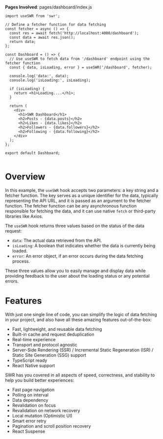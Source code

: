 **Pages Involved**: pages/dashboard/index.js

```
import useSWR from 'swr';

// Define a fetcher function for data fetching
const fetcher = async () => {
  const res = await fetch('http://localhost:4000/dashboard');
  const data = await res.json();
  return data;
};

const Dashboard = () => {
  // Use useSWR to fetch data from '/dashboard' endpoint using the fetcher function
  const { data, isLoading, error } = useSWR('/dashboard', fetcher);

  console.log('data:', data);
  console.log('isLoading:', isLoading);

  if (isLoading) {
    return <h1>Loading....</h1>;
  }

  return (
    <div>
      <h1>SWR Dashboard</h1>
      <h2>Posts - {data.posts}</h2>
      <h2>Likes - {data.likes}</h2>
      <h2>Followers - {data.followers}</h2>
      <h2>Following - {data.following}</h2>
    </div>
  );
};

export default Dashboard;


```

# Overview

In this example, the `useSWR` hook accepts two parameters: a key string and a fetcher function. The key serves as a unique identifier for the data, typically representing the API URL, and it is passed as an argument to the fetcher function. The fetcher function can be any asynchronous function responsible for fetching the data, and it can use native `fetch` or third-party libraries like Axios.

The `useSWR` hook returns three values based on the status of the data request:

- `data`: The actual data retrieved from the API.
- `isLoading`: A boolean that indicates whether the data is currently being loaded.
- `error`: An error object, if an error occurs during the data fetching process.

These three values allow you to easily manage and display data while providing feedback to the user about the loading status or any potential errors.

# Features

With just one single line of code, you can simplify the logic of data fetching in your project, and also have all these amazing features out-of-the-box:

- Fast, lightweight, and reusable data fetching
- Built-in cache and request deduplication
- Real-time experience
- Transport and protocol agnostic
- Server-Side Rendering (SSR) / Incremental Static Regeneration (ISR) / Static Site Generation (SSG) support
- TypeScript ready
- React Native support

SWR has you covered in all aspects of speed, correctness, and stability to help you build better experiences:

- Fast page navigation
- Polling on interval
- Data dependency
- Revalidation on focus
- Revalidation on network recovery
- Local mutation (Optimistic UI)
- Smart error retry
- Pagination and scroll position recovery
- React Suspense
